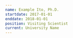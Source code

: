 ```yaml
---
name: Example Ito, Ph.D.
startdate: 2017-01-01
enddate: 2018-01-01
position: Visiting Scientist
current: University Name
---
```

